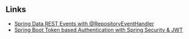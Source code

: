 


## Links
* [Spring Data REST Events with @RepositoryEventHandler](https://www.baeldung.com/spring-data-rest-events)
* [Spring Boot Token based Authentication with Spring Security & JWT](https://www.bezkoder.com/spring-boot-jwt-authentication/)